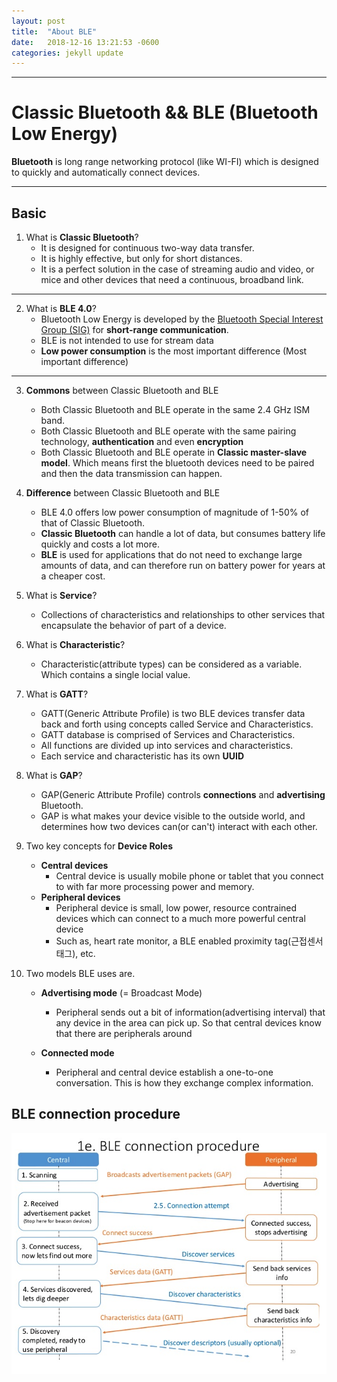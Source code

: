 ```yaml
---
layout: post
title:  "About BLE"
date:   2018-12-16 13:21:53 -0600
categories: jekyll update
---
```


--- 
# Classic Bluetooth && BLE (Bluetooth Low Energy)
   **Bluetooth** is long range networking protocol (like WI-FI) which is designed to quickly and automatically connect devices. 

--- 

## Basic
1. What is **Classic Bluetooth**?
   - It is designed for continuous two-way data transfer. 
   - It is highly effective, but only for short distances.
   - It is a perfect solution in the case of streaming audio and video, or mice and other devices that need a continuous, broadband link.
---   
2. What is **BLE 4.0**? 
   - Bluetooth Low Energy is developed by the [Bluetooth Special Interest Group (SIG)](https://www.bluetooth.com/) for **short-range communication**. 
   - BLE is not intended to use for stream data 
   - **Low power consumption** is the most important difference (Most important difference)
--- 
3. **Commons** between Classic Bluetooth and BLE 
    - Both Classic Bluetooth and BLE operate in the same 2.4 GHz ISM band.
    - Both Classic Bluetooth and BLE operate with the same pairing technology, **authentication** and even **encryption**
    - Both Classic Bluetooth and BLE operate in **Classic master-slave model**. Which means first the bluetooth devices need to be paired and then the data transmission can happen.     

4. **Difference** between Classic Bluetooth and BLE 
    - BLE 4.0 offers low power consumption of magnitude of 1-50% of that of Classic Bluetooth.
    - **Classic Bluetooth** can handle a lot of data, but consumes battery life quickly and costs a lot more. 
    - **BLE** is used for applications that do not need to exchange large amounts of data, and can therefore run on battery power for years at a cheaper cost.

5. What is **Service**? 
    - Collections of characteristics and relationships to other services that encapsulate the behavior of part of a device.
    
6. What is **Characteristic**? 
    - Characteristic(attribute types) can be considered as a variable. Which contains a single locial value. 

7. What is **GATT**? 
    - GATT(Generic Attribute Profile) is two BLE devices transfer data back and forth using concepts called Service and Characteristics. 
    - GATT database is comprised of Services and Characteristics. 
    - All functions are divided up into services and characteristics. 
    - Each service and characteristic has its own **UUID**
    
8. What is **GAP**? 
    - GAP(Generic Attribute Profile) controls **connections** and **advertising** Bluetooth. 
    - GAP is what makes your device visible to the outside world, and determines how two devices can(or can't) interact with each other. 
   
9. Two key concepts for **Device Roles**
    - **Central devices** 
        + Central device is usually mobile phone or tablet that you connect to with far more processing power and memory. 
    - **Peripheral devices** 
        + Peripheral device is small, low power, resource contrained devices which can connect to a much more powerful central device
        + Such as, heart rate monitor, a BLE enabled proximity tag(근접센서 태그), etc.
    
10. Two models BLE uses are.
    - **Advertising mode** (= Broadcast Mode)
        + Peripheral sends out a bit of information(advertising interval) that any device in the area can pick up. So that central devices know that there are peripherals around 
       
    - **Connected mode**
        + Peripheral and central device establish a one-to-one conversation. This is how they exchange complex information.

## BLE connection procedure
![image](/assets/images/BLEconnectionProcedure.png)

